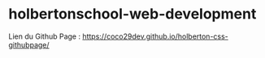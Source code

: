 # holbertonschool-web-development

Lien du Github Page : https://coco29dev.github.io/holberton-css-githubpage/
